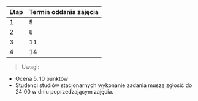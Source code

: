 
Etap | Termin oddania zajęcia
-|-
1 |5
2 | 8
3 | 11
4 | 14

> Uwagi:
* Ocena  5..10 punktów
* Studenci studiów stacjonarnych wykonanie zadania muszą zgłosić do 24:00 w dniu poprzedzającym zajęcia.
